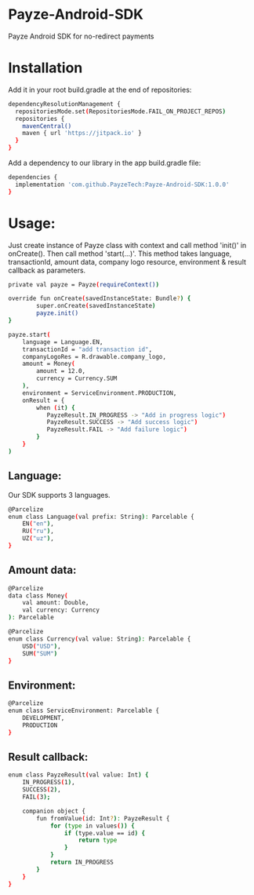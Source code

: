 # Payze-Android-SDK
Payze Android SDK for no-redirect payments

# Installation
Add it in your root build.gradle at the end of repositories:
```bash
dependencyResolutionManagement {
  repositoriesMode.set(RepositoriesMode.FAIL_ON_PROJECT_REPOS)
  repositories {
    mavenCentral()
    maven { url 'https://jitpack.io' }
  }
}
```

Add a dependency to our library in the app build.gradle file:
```bash
dependencies {
  implementation 'com.github.PayzeTech:Payze-Android-SDK:1.0.0'
}
```

# Usage:
Just create instance of Payze class with context and call method 'init()' in onCreate(). Then call method 'start(...)'. This method takes language, transactionId, amount data, company logo resource, environment & result callback as parameters.

```bash
private val payze = Payze(requireContext())

override fun onCreate(savedInstanceState: Bundle?) {
        super.onCreate(savedInstanceState)
        payze.init()
}

payze.start(
    language = Language.EN,
    transactionId = "add transaction id",
    companyLogoRes = R.drawable.company_logo,
    amount = Money(
        amount = 12.0,
        currency = Currency.SUM
    ),
    environment = ServiceEnvironment.PRODUCTION,
    onResult = {
        when (it) {
           PayzeResult.IN_PROGRESS -> "Add in progress logic")
           PayzeResult.SUCCESS -> "Add success logic")
           PayzeResult.FAIL -> "Add failure logic")
        }
    }
)
```

## Language:
Our SDK supports 3 languages.

```bash
@Parcelize
enum class Language(val prefix: String): Parcelable {
    EN("en"),
    RU("ru"),
    UZ("uz"),
}
```

## Amount data:
```bash
@Parcelize
data class Money(
    val amount: Double,
    val currency: Currency
): Parcelable

@Parcelize
enum class Currency(val value: String): Parcelable {
    USD("USD"),
    SUM("SUM")
}
```

## Environment:
```bash
@Parcelize
enum class ServiceEnvironment: Parcelable {
    DEVELOPMENT,
    PRODUCTION
}
```

## Result callback:
```bash
enum class PayzeResult(val value: Int) {
    IN_PROGRESS(1),
    SUCCESS(2),
    FAIL(3);

    companion object {
        fun fromValue(id: Int?): PayzeResult {
            for (type in values()) {
                if (type.value == id) {
                    return type
                }
            }
            return IN_PROGRESS
        }
    }
}
```
